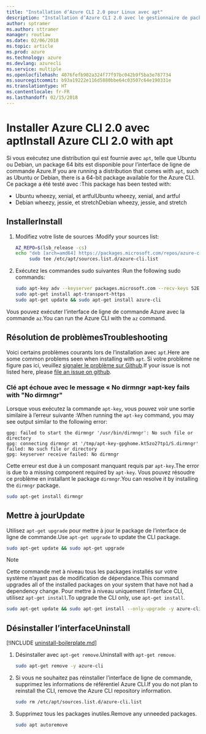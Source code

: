 ```yaml
---
title: "Installation d’Azure CLI 2.0 pour Linux avec apt"
description: "Installation d’Azure CLI 2.0 avec le gestionnaire de package apt"
author: sptramer
ms.author: sttramer
manager: routlaw
ms.date: 02/06/2018
ms.topic: article
ms.prod: azure
ms.technology: azure
ms.devlang: azurecli
ms.service: multiple
ms.openlocfilehash: 4076fefb902a324f77f97bc042b9f5ba3e787734
ms.sourcegitcommit: b93a19222e116d5880bbe64c03507c64e190331e
ms.translationtype: HT
ms.contentlocale: fr-FR
ms.lasthandoff: 02/15/2018
---
```

# <a name="install-azure-cli-20-with-apt"></a><span data-ttu-id="f760b-103">Installer Azure CLI 2.0 avec apt</span><span class="sxs-lookup"><span data-stu-id="f760b-103">Install Azure CLI 2.0 with apt</span></span>

<span data-ttu-id="f760b-104">Si vous exécutez une distribution qui est fournie avec `apt`, telle que Ubuntu ou Debian, un package 64 bits est disponible pour l’interface de ligne de commande Azure.</span><span class="sxs-lookup"><span data-stu-id="f760b-104">If you are running a distribution that comes with `apt`, such as Ubuntu or Debian, there is a 64-bit package available for the Azure CLI.</span></span> <span data-ttu-id="f760b-105">Ce package a été testé avec :</span><span class="sxs-lookup"><span data-stu-id="f760b-105">This package has been tested with:</span></span>

* <span data-ttu-id="f760b-106">Ubuntu wheezy, xenial, et artful</span><span class="sxs-lookup"><span data-stu-id="f760b-106">Ubuntu wheezy, xenial, and artful</span></span>
* <span data-ttu-id="f760b-107">Debian wheezy, jessie, et stretch</span><span class="sxs-lookup"><span data-stu-id="f760b-107">Debian wheezy, jessie, and stretch</span></span>

## <a name="install"></a><span data-ttu-id="f760b-108">Installer</span><span class="sxs-lookup"><span data-stu-id="f760b-108">Install</span></span>

1. <span data-ttu-id="f760b-109">Modifiez votre liste de sources :</span><span class="sxs-lookup"><span data-stu-id="f760b-109">Modify your sources list:</span></span>

     ```bash
     AZ_REPO=$(lsb_release -cs)
     echo "deb [arch=amd64] https://packages.microsoft.com/repos/azure-cli/ $AZ_REPO main" | \
          sudo tee /etc/apt/sources.list.d/azure-cli.list
     ```

2. <span data-ttu-id="f760b-110">Exécutez les commandes sudo suivantes :</span><span class="sxs-lookup"><span data-stu-id="f760b-110">Run the following sudo commands:</span></span>

   ```bash
   sudo apt-key adv --keyserver packages.microsoft.com --recv-keys 52E16F86FEE04B979B07E28DB02C46DF417A0893
   sudo apt-get install apt-transport-https
   sudo apt-get update && sudo apt-get install azure-cli
   ```

<span data-ttu-id="f760b-111">Vous pouvez exécuter l’interface de ligne de commande Azure avec la commande `az`.</span><span class="sxs-lookup"><span data-stu-id="f760b-111">You can run the Azure CLI with the `az` command.</span></span>

## <a name="troubleshooting"></a><span data-ttu-id="f760b-112">Résolution de problèmes</span><span class="sxs-lookup"><span data-stu-id="f760b-112">Troubleshooting</span></span>

<span data-ttu-id="f760b-113">Voici certains problèmes courants lors de l’installation avec `apt`.</span><span class="sxs-lookup"><span data-stu-id="f760b-113">Here are some common problems seen when installing with `apt`.</span></span> <span data-ttu-id="f760b-114">Si votre problème ne figure pas ici, veuillez [signaler le problème sur Github](https://github.com/Azure/azure-cli/issues).</span><span class="sxs-lookup"><span data-stu-id="f760b-114">If your issue is not listed here, please [file an issue on github](https://github.com/Azure/azure-cli/issues).</span></span>

### <a name="apt-key-fails-with-no-dirmngr"></a><span data-ttu-id="f760b-115">Clé apt échoue avec le message « No dirmngr »</span><span class="sxs-lookup"><span data-stu-id="f760b-115">apt-key fails with "No dirmngr"</span></span>

<span data-ttu-id="f760b-116">Lorsque vous exécutez la commande `apt-key`, vous pouvez voir une sortie similaire à l’erreur suivante :</span><span class="sxs-lookup"><span data-stu-id="f760b-116">When running the `apt-key` command, you may see output similar to the following error:</span></span>

```output
gpg: failed to start the dirmngr '/usr/bin/dirmngr': No such file or directory
gpg: connecting dirmngr at '/tmp/apt-key-gpghome.kt5zo27tp1/S.dirmngr' failed: No such file or directory
gpg: keyserver receive failed: No dirmngr
```

<span data-ttu-id="f760b-117">Cette erreur est due à un composant manquant requis par `apt-key`.</span><span class="sxs-lookup"><span data-stu-id="f760b-117">The error is due to a missing component required by `apt-key`.</span></span> <span data-ttu-id="f760b-118">Vous pouvez résoudre ce problème en installant le package `dirmngr`.</span><span class="sxs-lookup"><span data-stu-id="f760b-118">You can resolve it by installing the `dirmngr` package.</span></span>

```bash
sudo apt-get install dirmngr
```

## <a name="update"></a><span data-ttu-id="f760b-119">Mettre à jour</span><span class="sxs-lookup"><span data-stu-id="f760b-119">Update</span></span>

<span data-ttu-id="f760b-120">Utilisez `apt-get upgrade` pour mettre à jour le package de l’interface de ligne de commande.</span><span class="sxs-lookup"><span data-stu-id="f760b-120">Use `apt-get upgrade` to update the CLI package.</span></span>

   ```bash
   sudo apt-get update && sudo apt-get upgrade
   ```

> [!NOTE]
> <span data-ttu-id="f760b-121">Cette commande met à niveau tous les packages installés sur votre système n’ayant pas de modification de dépendance.</span><span class="sxs-lookup"><span data-stu-id="f760b-121">This command upgrades all of the installed packages on your system that have not had a dependency change.</span></span>
> <span data-ttu-id="f760b-122">Pour mettre à niveau uniquement l’interface CLI, utilisez `apt-get install`.</span><span class="sxs-lookup"><span data-stu-id="f760b-122">To upgrade the CLI only, use `apt-get install`.</span></span>
> ```bash
> sudo apt-get update && sudo apt-get install --only-upgrade -y azure-cli
> ```

## <a name="uninstall"></a><span data-ttu-id="f760b-123">Désinstaller l’interface</span><span class="sxs-lookup"><span data-stu-id="f760b-123">Uninstall</span></span>

[!INCLUDE [uninstall-boilerplate.md](includes/uninstall-boilerplate.md)]

1. <span data-ttu-id="f760b-124">Désinstaller avec `apt-get remove`.</span><span class="sxs-lookup"><span data-stu-id="f760b-124">Uninstall with `apt-get remove`.</span></span>

    ```bash
    sudo apt-get remove -y azure-cli
    ```

2. <span data-ttu-id="f760b-125">Si vous ne souhaitez pas réinstaller l’interface de ligne de commande, supprimez les informations de référentiel Azure CLI.</span><span class="sxs-lookup"><span data-stu-id="f760b-125">If you do not plan to reinstall the CLI, remove the Azure CLI repository information.</span></span>

   ```bash
   sudo rm /etc/apt/sources.list.d/azure-cli.list
   ```

3. <span data-ttu-id="f760b-126">Supprimez tous les packages inutiles.</span><span class="sxs-lookup"><span data-stu-id="f760b-126">Remove any unneeded packages.</span></span>

   ```bash
   sudo apt autoremove
   ```
